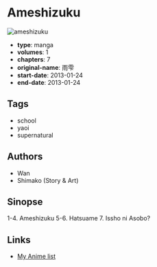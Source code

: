 # Ameshizuku

![ameshizuku](https://cdn.myanimelist.net/images/manga/1/222347.jpg)

-   **type**: manga
-   **volumes**: 1
-   **chapters**: 7
-   **original-name**: 雨雫
-   **start-date**: 2013-01-24
-   **end-date**: 2013-01-24

## Tags

-   school
-   yaoi
-   supernatural

## Authors

-   Wan
-   Shimako (Story & Art)

## Sinopse

1-4. Ameshizuku
5-6. Hatsuame 7. Issho ni Asobo?

## Links

-   [My Anime list](https://myanimelist.net/manga/117480/Ameshizuku)
